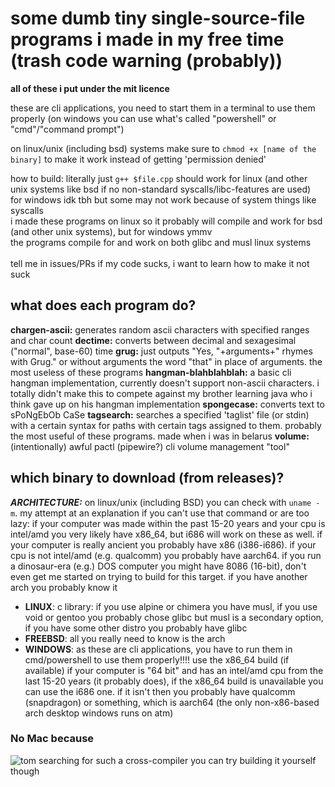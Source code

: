 # some dumb tiny single-source-file programs i made in my free time (trash code warning (probably))
**all of these i put under the mit licence**

these are cli applications, you need to start them in a terminal to use them properly (on windows you can use what's called "powershell" or "cmd"/"command prompt")

on linux/unix (including bsd) systems make sure to `chmod +x [name of the binary]` to make it work instead of getting 'permission denied'

how to build: literally just `g++ $file.cpp` should work for linux (and other unix systems like bsd if no non-standard syscalls/libc-features are used)<br>
for windows idk tbh but some may not work because of system things like syscalls<br>
i made these programs on linux so it probably will compile and work for bsd (and other unix systems), but for windows ymmv<br>
the programs compile for and work on both glibc and musl linux systems<br>
<br>
tell me in issues/PRs if my code sucks, i want to learn how to make it not suck

## what does each program do?
**chargen-ascii:** generates random ascii characters with specified ranges and char count
**dectime:** converts between decimal and sexagesimal ("normal", base-60) time
**grug:** just outputs "Yes, "+arguments+" rhymes with Grug." or without arguments the word "that" in place of arguments. the most useless of these programs
**hangman-blahblahblah:** a basic cli hangman implementation, currently doesn't support non-ascii characters. i totally didn't make this to compete against my brother learning java who i think gave up on his hangman implementation
**spongecase:** converts text to sPoNgEbOb CaSe
**tagsearch:** searches a specified 'taglist' file (or stdin) with a certain syntax for paths with certain tags assigned to them. probably the most useful of these programs. made when i was in belarus
**volume:** (intentionally) awful pactl (pipewire?) cli volume management "tool"

## which binary to download (from releases)?
***ARCHITECTURE:*** on linux/unix (including BSD) you can check with `uname -m`. my attempt at an explanation if you can't use that command or are too lazy: if your computer was made within the past 15-20 years and your cpu is intel/amd you very likely have x86_64, but i686 will work on these as well. if your computer is really ancient you probably have x86 (i386-i686). if your cpu is not intel/amd (e.g. qualcomm) you probably have aarch64. if you run a dinosaur-era (e.g.) DOS computer you might have 8086 (16-bit), don't even get me started on trying to build for this target. if you have another arch you probably know it<br>
- **LINUX**: c library: if you use alpine or chimera you have musl, if you use void or gentoo you probably chose glibc but musl is a secondary option, if you have some other distro you probably have glibc<br>
- **FREEBSD**: all you really need to know is the arch<br>
- **WINDOWS**: as these are cli applications, you have to run them in cmd/powershell to use them properly!!!! use the x86_64 build (if available) if your computer is "64 bit" and has an intel/amd cpu from the last 15-20 years (it probably does), if the x86_64 build is unavailable you can use the i686 one. if it isn't then you probably have qualcomm (snapdragon) or something, which is aarch64 (the only non-x86-based arch desktop windows runs on atm)<br>
### No Mac because<br>
![tom searching for such a cross-compiler](https://i.imgur.com/4uIOScq.gif)
you can try building it yourself though
